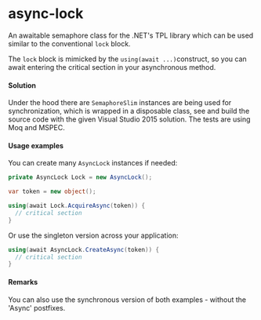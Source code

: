 # async-lock
An awaitable semaphore class for the .NET's TPL library which can be used similar to the conventional `lock` block. 

The `lock` block is mimicked by the `using(await ...)`construct, so you can await entering the critical section in your asynchronous method.

#### Solution
Under the hood there are `SemaphoreSlim` instances are being used for synchronization, which is wrapped in a disposable class,
see and build the source code with the given Visual Studio 2015 solution. The tests are using Moq and MSPEC.

#### Usage examples
You can create many `AsyncLock` instances if needed:
```c#
private AsyncLock Lock = new AsyncLock();

var token = new object();

using(await Lock.AcquireAsync(token)) {
  // critical section
}
```

Or use the singleton version across your application:
```c#
using(await AsyncLock.CreateAsync(token)) {
  // critical section
}
```

#### Remarks

You can also use the synchronous version of both examples - without the 'Async' postfixes.
